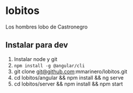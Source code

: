 # lobitos
Los hombres lobo de Castronegro

## Instalar para dev

1. Instalar node y git
2. `npm install -g @angular/cli`
3. git clone git@github.com:mmarinero/lobitos.git
4. cd lobitos/angular && npm install && ng serve
5. cd lobitos/server && npm install && npm start
